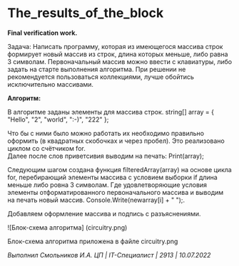 # The_results_of_the_block
**Final verification work.**

Задача: Написать программу, которая из имеющегося массива строк формирует новый массив из строк, длина которых меньше, либо равна 3 символам. Первоначальный массив можно ввести с клавиатуры, либо задать на старте выполнения алгоритма. При решении не рекомендуется пользоваться коллекциями, лучше обойтись исключительно массивами.

**Алгоритм:**

В алгоритме заданы элементы для массива строк. 
    string[] array = { "Hello", "2", "world", ":-)", "222" };

Что бы с ними было можно работать их необходимо правильно оформить (в квадратных скобочках и через пробел). Это реализовано циклом со счётчиком for.  
Далее после слов приветсивия выводим на печать:
    Print(array);

Следующим шагом создана функция filteredArray(array) на основе цикла for, перебирающий элементы массива с условием выборки if длина меньше либо ровна 3 символам. Где удовлетворяющие условия элементы отформатированного первоначального массива и выводим на печать новый массив. 
    Console.Write(newarray[i] + " ");.
 
Добавляем оформление массива и подпись с разъяснениями. 

![Блок-схема алгоритма] (circuitry.png)  

Блок-схема алгоритма приложена в файле circuitry.png

*Выполнил Смольников И.А.   ЦП | IT-Специалист | 2913 | 10.07.2022*
